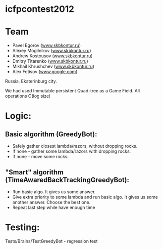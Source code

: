 icfpcontest2012
===============

Team
====
* Pavel Egorov (www.skbkontur.ru)
* Alexey Mogilnikov (www.skbkontur.ru)
*	Andrew Kostousov (www.skbkontur.ru)
*	Dmitry Titarenko (www.skbkontur.ru)
*	Mikhail Khrushchev (www.skbkontur.ru)
*	Alex Fetisov (www.google.com)

Russia, Ekaterinburg city.

We had used Immutable persistent Quad-tree as a Game Field.
All operations O(log size)

Logic:
=====
Basic algorithm (GreedyBot):
---
* Safely gather closest lambda/razors, without dropping rocks.
*	If none - gather some lambda/razors with dropping rocks.
*	If none - move some rocks.
	
"Smart" algorithm (TimeAwaredBackTrackingGreedyBot):
---
*	Run basic algo. It gives us some answer.
*	Give extra priority to some lambda and run basic algo. It gives us some another answer. Choose the best one. 
*	Repeat last step while have enough time

Testing:
=======
Tests/Brains/TestGreedyBot - regression test